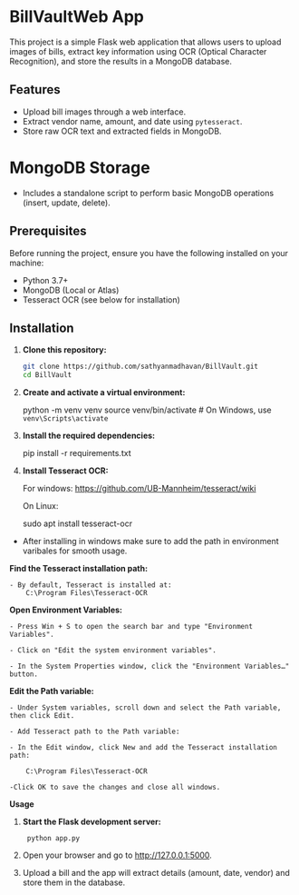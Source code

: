 # BillVaultWeb App

This project is a simple Flask web application that allows users to upload images of bills, extract key information using OCR (Optical Character Recognition), and store the results in a MongoDB database.

## Features

- Upload bill images through a web interface.
- Extract vendor name, amount, and date using `pytesseract`.
- Store raw OCR text and extracted fields in MongoDB.

# MongoDB Storage

- Includes a standalone script to perform basic MongoDB operations (insert, update, delete).


## Prerequisites

Before running the project, ensure you have the following installed on your machine:

- Python 3.7+
- MongoDB (Local or Atlas)
- Tesseract OCR (see below for installation)

## Installation

1. **Clone this repository:**

   ```bash
   git clone https://github.com/sathyanmadhavan/BillVault.git
   cd BillVault

2. **Create and activate a virtual environment:**


    python -m venv venv
    source venv/bin/activate  # On Windows, use `venv\Scripts\activate` 

3. **Install the required dependencies:**

    pip install -r requirements.txt

4. **Install Tesseract OCR:**

    For windows: https://github.com/UB-Mannheim/tesseract/wiki

    On Linux:

    sudo apt install tesseract-ocr

 - After installing in windows make sure to add the path in environment varibales for smooth usage.

 **Find the Tesseract installation path:**

    - By default, Tesseract is installed at:
        C:\Program Files\Tesseract-OCR


**Open Environment Variables:**

    - Press Win + S to open the search bar and type "Environment Variables".

    - Click on "Edit the system environment variables".

    - In the System Properties window, click the "Environment Variables…" button.

**Edit the Path variable:**

    - Under System variables, scroll down and select the Path variable, then click Edit.

    - Add Tesseract path to the Path variable:

    - In the Edit window, click New and add the Tesseract installation path:

        C:\Program Files\Tesseract-OCR

    -Click OK to save the changes and close all windows.


**Usage**

1. **Start the Flask development server:**

        python app.py

2. Open your browser and go to http://127.0.0.1:5000.

3. Upload a bill and the app will extract details (amount, date, vendor) and store them in the database.

